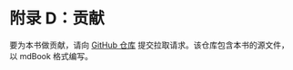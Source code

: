 # 附录 D：贡献

要为本书做贡献，请向 [GitHub 仓库](https://github.com/MystenLabs/move-book) 提交拉取请求。该仓库包含本书的源文件，以 mdBook 格式编写。